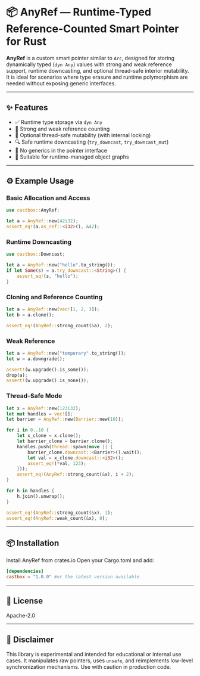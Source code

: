 
# 📦 AnyRef — Runtime-Typed Reference-Counted Smart Pointer for Rust

**AnyRef** is a custom smart pointer similar to `Arc`, designed for storing dynamically typed (`dyn Any`) values with strong and weak reference support, runtime downcasting, and optional thread-safe interior mutability.  
It is ideal for scenarios where type erasure and runtime polymorphism are needed without exposing generic interfaces.

---

## ✨ Features

- ✅ Runtime type storage via `dyn Any`
- 🔁 Strong and weak reference counting
- 🔐 Optional thread-safe mutability (with internal locking)
- 🔍 Safe runtime downcasting (`try_downcast`, `try_downcast_mut`)
- 🚫 No generics in the pointer interface
- 🧠 Suitable for runtime-managed object graphs

---

## ⚙️ Example Usage

### Basic Allocation and Access

```rust
use castbox::AnyRef;

let a = AnyRef::new(42i32);
assert_eq!(a.as_ref::<i32>(), &42);
```

### Runtime Downcasting

```rust
use castbox::Downcast;

let a = AnyRef::new("hello".to_string());
if let Some(s) = a.try_downcast::<String>() {
    assert_eq!(s, "hello");
}
```

### Cloning and Reference Counting

```rust
let a = AnyRef::new(vec![1, 2, 3]);
let b = a.clone();

assert_eq!(AnyRef::strong_count(&a), 2);
```

### Weak Reference

```rust
let a = AnyRef::new("temporary".to_string());
let w = a.downgrade();

assert!(w.upgrade().is_some());
drop(a);
assert!(w.upgrade().is_none());
```

### Thread-Safe Mode

```rust
let x = AnyRef::new(123i32);
let mut handles = vec![];
let barrier = AnyRef::new(Barrier::new(10));

for i in 0..10 {
    let x_clone = x.clone();
    let barrier_clone = barrier.clone();
    handles.push(thread::spawn(move || {
        barrier_clone.downcast::<Barrier>().wait();
        let val = x_clone.downcast::<i32>();
        assert_eq!(*val, 123);
    }));
    assert_eq!(AnyRef::strong_count(&x), i + 2);
}

for h in handles {
    h.join().unwrap();
}

assert_eq!(AnyRef::strong_count(&x), 1);
assert_eq!(AnyRef::weak_count(&x), 0);
```

---

## 📦 Installation

Install AnyRef from crates.io
Open your Cargo.toml and add:

```toml
[dependencies]
castbox = "1.0.0" #or the latest version available 
```
---

## 📄 License

Apache-2.0

---

## 🔬 Disclaimer

This library is experimental and intended for educational or internal use cases. It manipulates raw pointers, uses `unsafe`, and reimplements low-level synchronization mechanisms. Use with caution in production code.
